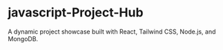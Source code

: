 # javascript-Project-Hub
A dynamic project showcase built with React, Tailwind CSS, Node.js, and MongoDB.
